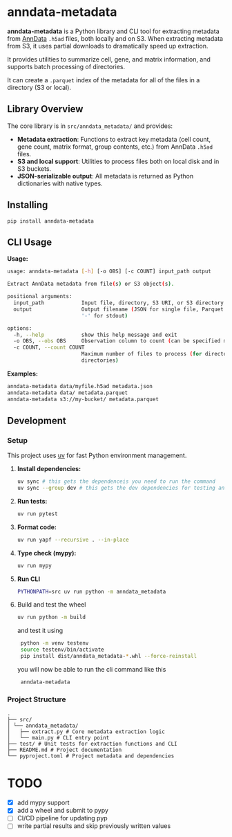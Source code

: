 # anndata-metadata

**anndata-metadata** is a Python library and CLI tool for extracting metadata from [AnnData](https://anndata.readthedocs.io/) `.h5ad` files, both locally and on S3. When extracting metadata from S3, it uses partial downloads to dramatically speed up extraction.

It provides utilities to summarize cell, gene, and matrix information, and supports batch processing of directories.

It can create a `.parquet` index of the metadata for all of the files in a directory (S3 or local).

## Library Overview

The core library is in `src/anndata_metadata/` and provides:

- **Metadata extraction**: Functions to extract key metadata (cell count, gene count, matrix format, group contents, etc.) from AnnData `.h5ad` files.
- **S3 and local support**: Utilities to process files both on local disk and in S3 buckets.
- **JSON-serializable output**: All metadata is returned as Python dictionaries with native types.

## Installing

```
pip install anndata-metadata
```

## CLI Usage

**Usage:**
```sh
usage: anndata-metadata [-h] [-o OBS] [-c COUNT] input_path output

Extract AnnData metadata from file(s) or S3 object(s).

positional arguments:
  input_path            Input file, directory, S3 URI, or S3 directory URI
  output                Output filename (JSON for single file, Parquet for directory,
                        '-' for stdout)

options:
  -h, --help            show this help message and exit
  -o OBS, --obs OBS     Observation column to count (can be specified multiple times)
  -c COUNT, --count COUNT
                        Maximum number of files to process (for directories/S3
                        directories)
```

**Examples:**
```sh
anndata-metadata data/myfile.h5ad metadata.json
anndata-metadata data/ metadata.parquet
anndata-metadata s3://my-bucket/ metadata.parquet
```


## Development

### Setup

This project uses [uv](https://github.com/astral-sh/uv) for fast Python environment management.

1. **Install dependencies:**
   ```sh
   uv sync # this gets the dependenceis you need to run the command
   uv sync --group dev # this gets the dev dependencies for testing and formatting
   ```

2. **Run tests:**
   ```sh
   uv run pytest
   ```

3. **Format code:**
   ```sh
   uv run yapf --recursive . --in-place
   ```

4. **Type check (mypy):**
   ```sh
   uv run mypy
   ```

5. **Run CLI**
   ```sh
   PYTHONPATH=src uv run python -m anndata_metadata
   ```

6. Build and test the wheel
   ```sh
   uv run python -m build
   ```
   and test it using
   ```sh
    python -m venv testenv
    source testenv/bin/activate
    pip install dist/anndata_metadata-*.whl --force-reinstall   
   ```
   you will now be able to run the cli command like this
   ```
    anndata-metadata
   ```


### Project Structure
```
.
├── src/
│ └── anndata_metadata/
│   ├── extract.py # Core metadata extraction logic
│   └── main.py # CLI entry point
├── test/ # Unit tests for extraction functions and CLI
├── README.md # Project documentation
└── pyproject.toml # Project metadata and dependencies
```

# TODO

- [x] add mypy support
- [x] add a wheel and submit to pypy
- [ ] CI/CD pipeline for updating pyp
- [ ] write partial results and skip previously written values
